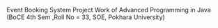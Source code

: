 Event Booking System
Project Work of Advanced Programming in Java (BoCE 4th Sem ,Roll No = 33, SOE, Pokhara University)
